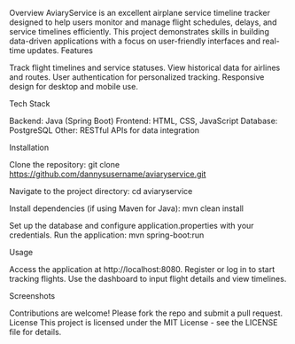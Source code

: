 Overview
AviaryService is an excellent airplane service timeline tracker designed to help users monitor and manage flight schedules, delays, and service timelines efficiently. This project demonstrates skills in building data-driven applications with a focus on user-friendly interfaces and real-time updates.
Features

Track flight timelines and service statuses.
View historical data for airlines and routes.
User authentication for personalized tracking.
Responsive design for desktop and mobile use.

Tech Stack

Backend: Java (Spring Boot)
Frontend: HTML, CSS, JavaScript
Database: PostgreSQL
Other: RESTful APIs for data integration

Installation

Clone the repository:
git clone https://github.com/dannysusername/aviaryservice.git

Navigate to the project directory:
cd aviaryservice

Install dependencies (if using Maven for Java):
mvn clean install

Set up the database and configure application.properties with your credentials.
Run the application:
mvn spring-boot:run

Usage

Access the application at http://localhost:8080.
Register or log in to start tracking flights.
Use the dashboard to input flight details and view timelines.

Screenshots

Contributions are welcome! Please fork the repo and submit a pull request.
License
This project is licensed under the MIT License - see the LICENSE file for details.

